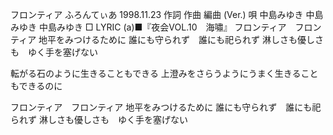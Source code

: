 
フロンティア
ふろんてぃあ
1998.11.23
作詞  作曲  編曲 (Ver.)   唄
中島みゆき   中島みゆき       中島みゆき
□ LYRIC (a)■『夜会VOL.10　海嘯』
フロンティア　フロンティア
地平をみつけるために
誰にも守られず　誰にも祀られず
淋しさも優しさも　ゆく手を塞げない

転がる石のように生きることもできる
上澄みをさらうようにうまく生きることもできるのに

フロンティア　フロンティア
地平をみつけるために
誰にも守られず　誰にも祀られず
淋しさも優しさも　ゆく手を塞げない